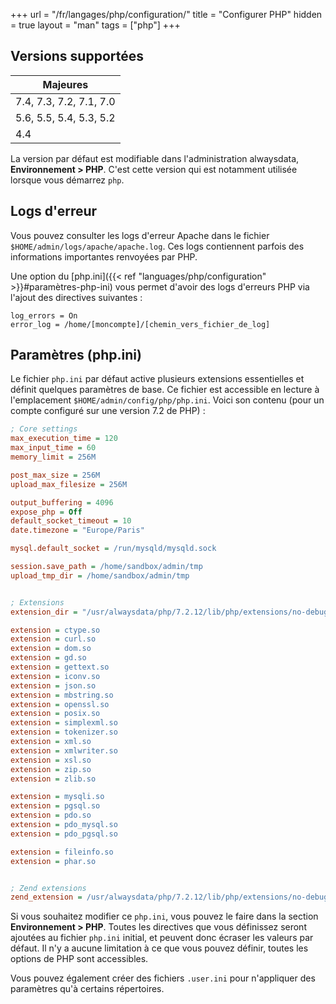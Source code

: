 +++
url = "/fr/langages/php/configuration/"
title = "Configurer PHP"
hidden = true
layout = "man"
tags = ["php"]
+++

## Versions supportées

| Majeures                |
|-------------------------|
| 7.4, 7.3, 7.2, 7.1, 7.0 |
| 5.6, 5.5, 5.4, 5.3, 5.2 |
| 4.4                     |

La version par défaut est modifiable dans l'administration alwaysdata, **Environnement > PHP**. C'est cette version qui est notamment utilisée lorsque vous démarrez `php`.

## Logs d'erreur

Vous pouvez consulter les logs d'erreur Apache dans le fichier `$HOME/admin/logs/apache/apache.log`. Ces logs contiennent parfois des informations importantes renvoyées par PHP.

Une option du [php.ini]({{< ref "languages/php/configuration" >}}#paramètres-php-ini) vous permet d'avoir des logs d'erreurs PHP via l'ajout des directives suivantes :

```
log_errors = On
error_log = /home/[moncompte]/[chemin_vers_fichier_de_log]
```

## Paramètres (php.ini)

Le fichier `php.ini` par défaut active plusieurs extensions essentielles et définit quelques paramètres de base. Ce fichier est accessible en lecture à l'emplacement `$HOME/admin/config/php/php.ini`. Voici son contenu (pour un compte configuré sur une
version 7.2 de PHP) :

```ini
; Core settings
max_execution_time = 120
max_input_time = 60
memory_limit = 256M

post_max_size = 256M
upload_max_filesize = 256M

output_buffering = 4096
expose_php = Off
default_socket_timeout = 10
date.timezone = "Europe/Paris"

mysql.default_socket = /run/mysqld/mysqld.sock

session.save_path = /home/sandbox/admin/tmp
upload_tmp_dir = /home/sandbox/admin/tmp


; Extensions
extension_dir = "/usr/alwaysdata/php/7.2.12/lib/php/extensions/no-debug-non-zts-20170718"

extension = ctype.so
extension = curl.so
extension = dom.so
extension = gd.so
extension = gettext.so
extension = iconv.so
extension = json.so
extension = mbstring.so
extension = openssl.so
extension = posix.so
extension = simplexml.so
extension = tokenizer.so
extension = xml.so
extension = xmlwriter.so
extension = xsl.so
extension = zip.so
extension = zlib.so

extension = mysqli.so
extension = pgsql.so
extension = pdo.so
extension = pdo_mysql.so
extension = pdo_pgsql.so

extension = fileinfo.so
extension = phar.so


; Zend extensions
zend_extension = /usr/alwaysdata/php/7.2.12/lib/php/extensions/no-debug-non-zts-20170718/opcache.so
```

Si vous souhaitez modifier ce `php.ini`, vous pouvez le faire dans la section **Environnement > PHP**. Toutes les directives que vous définissez seront ajoutées au fichier `php.ini` initial, et peuvent donc écraser les valeurs par défaut. Il n'y a aucune limitation à ce que vous pouvez définir, toutes les options de PHP sont accessibles.

Vous pouvez également créer des fichiers `.user.ini` pour n'appliquer des paramètres qu'à certains répertoires.
